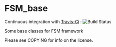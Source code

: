 # FSM_base

Continuous integration with [Travis-Ci](https://travis-ci.org/quicky2000/FSM_base) : ![Build Status](https://travis-ci.org/quicky2000/FSM_base.svg?branch=master)

Some base classes for FSM framework

Please see COPYING for info on the license.

